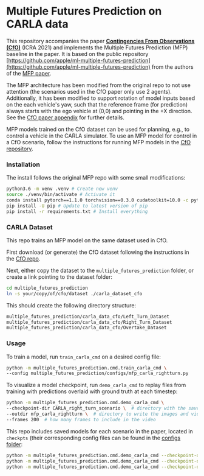# Multiple Futures Prediction on CARLA data

This repository accompanies the paper [**Contingencies From Observations (CfO)**](https://github.com/JeffTheHacker/ContingenciesFromObservations) (ICRA 2021) and implements the Multiple Futures Prediction (MFP) baseline in the paper.
It is based on the public repository [https://github.com/apple/ml-multiple-futures-prediction](https://github.com/apple/ml-multiple-futures-prediction) from the authors of the [MFP paper](https://arxiv.org/abs/1911.00997).

The MFP architecture has been modified from the original repo to not use attention (the scenarios used in the CfO paper only use 2 agents). Additionally, it has been modified to support rotation of model inputs based on the each vehicle's yaw, such that the reference frame (for prediction) always starts with the ego vehicle at (0,0) and pointing in the +X direction. See the [CfO paper appendix](https://github.com/JeffTheHacker/ContingenciesFromObservations) for further details.

MFP models trained on the CfO dataset can be used for planning, e.g., to control a vehicle in the CARLA simulator. To use an MFP model for control in a CfO scenario, follow the instructions for running MFP models in the [CfO repository](https://github.com/JeffTheHacker/ContingenciesFromObservations).

### Installation

The install follows the original MFP repo with some small modifications:
```sh
python3.6 -m venv .venv # Create new venv
source ./venv/bin/activate # Activate it
conda install pytorch==1.1.0 torchvision==0.3.0 cudatoolkit=10.0 -c pytorch
pip install -U pip # Update to latest version of pip
pip install -r requirements.txt # Install everything
```

### CARLA Dataset

This repo trains an MFP model on the same dataset used in CfO.

First download (or generate) the CfO dataset following the instructions in the [CfO repo](https://github.com/JeffTheHacker/ContingenciesFromObservations).

Next, either copy the dataset to the `multiple_futures_prediction` folder, or create a link pointing to the dataset folder:
```sh
cd multiple_futures_prediction
ln -s your/copy/of/cfo/dataset ./carla_dataset_cfo
```

This should create the following directory structure:
```sh
multiple_futures_prediction/carla_data_cfo/Left_Turn_Dataset
multiple_futures_prediction/carla_data_cfo/Right_Turn_Dataset
multiple_futures_prediction/carla_data_cfo/Overtake_Dataset
```

### Usage 

To train a model, run `train_carla_cmd` on a desired config file:
```sh
python -m multiple_futures_prediction.cmd.train_carla_cmd \
--config multiple_futures_prediction/configs/mfp_carla_rightturn.py
```

To visualize a model checkpoint, run `demo_carla_cmd` to replay files from training with predictions overlaid with ground truth at each timestep:
```sh
python -m multiple_futures_prediction.cmd.demo_carla_cmd \
--checkpoint-dir CARLA_right_turn_scenario \  # directory with the saved model checkpoint
--outdir mfp_carla_rightturn \  # directory to write the images and video to
--frames 200  # how many frames to include in the video
```

This repo includes saved models for each scenario in the paper, located in `checkpts` (their corresponding config files can be found in the [configs folder](multiple_futures_prediction/configs):
```sh
python -m multiple_futures_prediction.cmd.demo_carla_cmd --checkpoint-dir CARLA_left_turn_scenario --outdir mfp_carla_leftturn --frames 200
python -m multiple_futures_prediction.cmd.demo_carla_cmd --checkpoint-dir CARLA_right_turn_scenario --outdir mfp_carla_rightturn --frames 200
python -m multiple_futures_prediction.cmd.demo_carla_cmd --checkpoint-dir CARLA_overtake_scenario --outdir mfp_carla_overtake --frames 200
```
